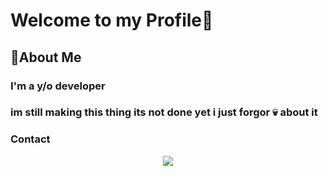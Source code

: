 <style>
@import "./fontawesome/scss/fontawesome.scss";
@import "./fontawesome/scss/solid.scss";
@import "./fontawesome/scss/brands.scss";

.user {
  @extend %fa-icon;
  @extend .fas;

  &:before {
    content: fa-content($fa-var-user);
  }
}

.twitter {
  @extend %fa-icon;
  @extend .fab;

  &:before {
    content: fa-content($fa-var-twitter);
  }
}
</style>
<h1> Welcome to my Profile👋</h1>

<h2> 🚀About Me </h2>

<h3> I'm a  y/o developer <h3>
  
  <h3> im still making this thing its not done yet i just forgor 💀 about it </h3>

  <h3> Contact </h3>
  
  <i class="fab fa-discord"></i>
  
  <Center> <img src="https://discord.c99.nl/widget/theme-3/562537207517413376.png" </img> </center>

  
  
